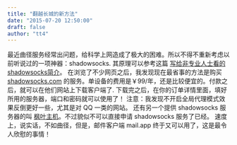 ```yaml
---
title: "翻越长城的新方法"
date: "2015-07-20 12:50:00"
draft: false
author: "tt4"
---
```


最近曲径服务经常出问题，给科学上网造成了极大的困难。所以不得不重新考虑以前听说过的一项神器：shadowsocks. 其原理可以参考这篇 [写给非专业人士看的shadowsocks简介](http://vc2tea.com/whats-shadowsocks/)。
在浏览了不少网页之后，我发现现在最省事的方法是购买 [shadowsocks.com](shadowsocks.com) 的服务。单设备的费用是￥99/年，还是比较便宜的。付款之后，就可以在他们网站上下载客户端了. 下载完之后，在你的订单详情里面，填好所用的服务器，端口和密码就可以使用了！
注意：我发现不开启全局代理模式效果反倒更好一些，尤其是对 QQ 一类的网站。
还有另一个提供 shadowsocks 服务器的叫 [枫叶主机](www.fyzhuji.com)。不过貌似不可以直接申请 shadowsocks 服务了已经。
速度上，说实话，不如曲径，但是，邮件客户端 mail.app 终于又可以用了，这是最令人欣慰的事情！
